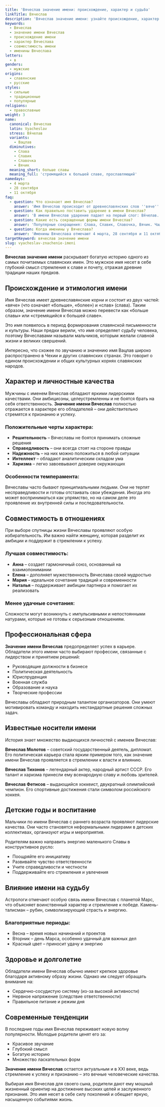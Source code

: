 ```yaml
---
title: 'Вячеслав значение имени: происхождение, характер и судьба'
linkTitle: Вячеслав
description: 'Вячеслав значение имени: узнайте происхождение, характер и судьбу обладателей этого славянского имени. Полная характеристика имени Вячеслав.'
keywords:
  - Вячеслав
  - значение имени Вячеслав
  - происхождение имени
  - характер Вячеслава
  - совместимость имени
  - именины Вячеслава
letters:
  - в
genders:
  - мужские
origins:
  - славянские
  - русские
styles:
  - сильные
  - традиционные
  - популярные
religions:
  - православные
weight: 3
name:
  canonical: Вячеслав
  latin: Vyacheslav
  stress: Вя́челав
  variants:
    - Вацлав
  diminutives:
    - Слава
    - Славик
    - Славочка
    - Вячик
  meaning_short: больше славы
  meaning_full: 'стремящийся к большей славе, прославляющий'
namedays:
  - 4 марта
  - 28 сентября
  - 11 октября
faq:
  - question: Что означает имя Вячеслав?
    answer: 'Имя Вячеслав происходит от древнеславянских слов ''вяче'' (больше) и ''слав'' (слава), что означает ''больше славы'' или ''стремящийся к большей славе''.'
  - question: Как правильно поставить ударение в имени Вячеслав?
    answer: 'В имени Вячеслав ударение падает на первый слог: Вя́челав.'
  - question: Какие есть сокращенные формы имени Вячеслав?
    answer: 'Популярные сокращения: Слава, Славик, Славочка, Вячик. Чаще всего используется форма Слава.'
  - question: Когда именины у Вячеслава?
    answer: 'Именины Вячеслава отмечают 4 марта, 28 сентября и 11 октября по православному календарю.'
targetKeyword: вячеслав значение имени
slug: vyacheslav-znachenie-imeni
---
```


**Вячеслав значение имени** раскрывает богатую историю одного из самых почитаемых славянских имен. Это мужское имя несет в себе глубокий смысл стремления к славе и почету, отражая древние традиции наших предков.

## Происхождение и этимология имени

Имя Вячеслав имеет древнеславянские корни и состоит из двух частей: «вяче» (что означает «больше», «более») и «слав» (слава). Таким образом, значение имени Вячеслав можно перевести как «больше славы» или «стремящийся к большей славе».

Это имя появилось в период формирования славянской письменности и культуры. Наши предки верили, что имя определяет судьбу человека, поэтому Вячеславами называли мальчиков, которым желали славной жизни и великих свершений.

Интересно, что схожее по звучанию и значению имя Вацлав широко распространено в Чехии и других славянских странах. Это говорит о едином происхождении и общих культурных корнях славянских народов.

## Характер и личностные качества

Мужчины с именем Вячеслав обладают яркими лидерскими качествами. Они амбициозны, целеустремленны и не боятся брать на себя ответственность. **Значение имени Вячеслав** полностью отражается в характере его обладателей – они действительно стремятся к признанию и успеху.

### Положительные черты характера:

- **Решительность** – Вячеславы не боятся принимать сложные решения
- **Справедливость** – они всегда стоят на стороне правды
- **Надежность** – на них можно положиться в любой ситуации
- **Интеллект** – обладают аналитическим складом ума
- **Харизма** – легко завоевывают доверие окружающих

### Особенности темперамента:

Вячеславы часто бывают принципиальными людьми. Они не терпят несправедливости и готовы отстаивать свои убеждения. Иногда это может восприниматься как упрямство, но на самом деле это проявление их внутренней силы и последовательности.

## Совместимость в отношениях

При выборе спутницы жизни Вячеславы проявляют особую избирательность. Им важно найти женщину, которая разделит их амбиции и поддержит в стремлении к успеху.

### Лучшая совместимость:

- **Анна** – создает гармоничный союз, основанный на взаимопонимании
- **Елена** – дополняет мужественность Вячеслава своей мудростью
- **Мария** – идеальное сочетание традиций и современности
- **Наталья** – поддерживает амбиции партнера и помогает их реализовать

### Менее удачные сочетания:

Сложности могут возникнуть с импульсивными и непостоянными натурами, которые не готовы к серьезным отношениям.

## Профессиональная сфера

**Значение имени Вячеслав** предопределяет успех в карьере. Обладатели этого имени часто выбирают профессии, связанные с лидерством и принятием решений:

- Руководящие должности в бизнесе
- Политическая деятельность  
- Юриспруденция
- Военная служба
- Образование и наука
- Творческие профессии

Вячеславы обладают природным талантом организаторов. Они умеют мотивировать команду и находить нестандартные решения сложных задач.

## Известные носители имени

История знает множество выдающихся личностей с именем Вячеслав:

**Вячеслав Молотов** – советский государственный деятель, дипломат. Его политическая карьера стала ярким примером того, как значение имени Вячеслав проявляется в стремлении к власти и влиянию.

**Вячеслав Тихонов** – легендарный актер, народный артист СССР. Его талант и харизма принесли ему всенародную славу и любовь зрителей.

**Вячеслав Фетисов** – выдающийся хоккеист, двукратный олимпийский чемпион. Его спортивные достижения стали символом российского хоккея.

## Детские годы и воспитание

Мальчики по имени Вячеслав с раннего возраста проявляют лидерские качества. Они часто становятся неформальными лидерами в детских коллективах, организуют игры и мероприятия.

Родителям важно направить энергию маленького Славы в конструктивное русло:

- Поощряйте его инициативу
- Развивайте чувство ответственности
- Учите справедливости и честности
- Поддерживайте его стремления и увлечения

## Влияние имени на судьбу

Астрологи отмечают особую связь имени Вячеслав с планетой Марс, что объясняет воинственный характер и стремление к победе. Камень-талисман – рубин, символизирующий страсть и энергию.

### Благоприятные периоды:

- Весна – время новых начинаний и проектов
- Вторник – день Марса, особенно удачный для важных дел
- Красный цвет – приносит удачу и энергию

## Здоровье и долголетие

Обладатели имени Вячеслав обычно имеют крепкое здоровье благодаря активному образу жизни. Однако им следует обращать внимание на:

- Сердечно-сосудистую систему (из-за высокой активности)
- Нервное напряжение (следствие ответственности)
- Правильное питание и режим дня

## Современные тенденции

В последние годы имя Вячеслав переживает новую волну популярности. Молодые родители ценят его за:

- Красивое звучание
- Глубокий смысл
- Богатую историю
- Множество ласкательных форм

**Значение имени Вячеслав** остается актуальным и в XXI веке, ведь стремление к успеху и признанию – это вечные человеческие качества.

Выбирая имя Вячеслав для своего сына, родители дают ему мощный жизненный ориентир на достижение высоких целей и заслуженного признания. Это имя несет в себе силу поколений и обещает яркую, насыщенную событиями жизнь.
